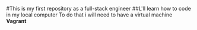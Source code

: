 #This is my first repository as a full-stack engineer
##L'll learn how to code in my local computer
To do that i will need to have a virtual machine 
**Vagrant**
